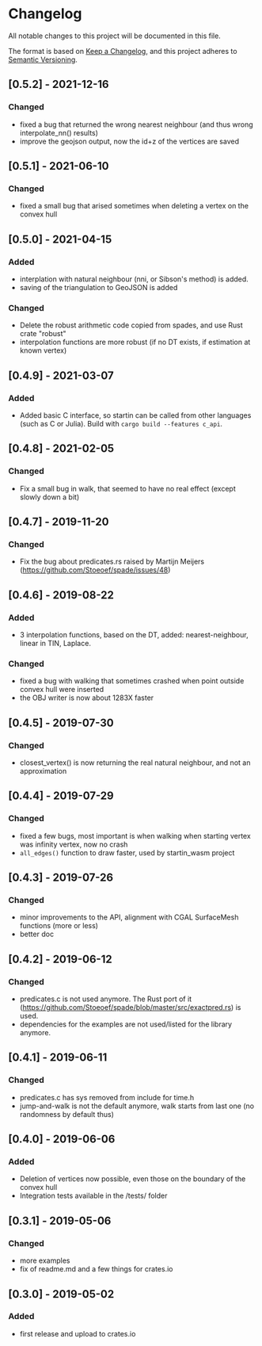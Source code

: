 

# Changelog

All notable changes to this project will be documented in this file.

The format is based on [Keep a Changelog](https://keepachangelog.com/en/1.0.0/),
and this project adheres to [Semantic Versioning](https://semver.org/spec/v2.0.0.html).

## [0.5.2] - 2021-12-16
### Changed
- fixed a bug that returned the wrong nearest neighbour (and thus wrong interpolate_nn() results)
- improve the geojson output, now the id+z of the vertices are saved

## [0.5.1] - 2021-06-10
### Changed
- fixed a small bug that arised sometimes when deleting a vertex on the convex hull

## [0.5.0] - 2021-04-15
### Added
- interplation with natural neighbour (nni, or Sibson's method) is added. 
- saving of the triangulation to GeoJSON is added
### Changed
- Delete the robust arithmetic code copied from spades, and use Rust crate "robust"
- interpolation functions are more robust (if no DT exists, if estimation at known vertex)

## [0.4.9] - 2021-03-07
### Added
- Added basic C interface, so startin can be called from other languages (such as C or Julia). Build with `cargo build --features c_api`.

## [0.4.8] - 2021-02-05 
### Changed
- Fix a small bug in walk, that seemed to have no real effect (except slowly down a bit)

## [0.4.7] - 2019-11-20
### Changed
- Fix the bug about predicates.rs raised by Martijn Meijers (https://github.com/Stoeoef/spade/issues/48)

## [0.4.6] - 2019-08-22
### Added
- 3 interpolation functions, based on the DT, added: nearest-neighbour, linear in TIN, Laplace.
### Changed
- fixed a bug with walking that sometimes crashed when point outside convex hull were inserted
- the OBJ writer is now about 1283X faster


## [0.4.5] - 2019-07-30
### Changed
- closest_vertex() is now returning the real natural neighbour, and not an approximation


## [0.4.4] - 2019-07-29
### Changed
- fixed a few bugs, most important is when walking when starting vertex was infinity vertex, now no crash
- `all_edges()` function to draw faster, used by startin_wasm project


## [0.4.3] - 2019-07-26
### Changed
- minor improvements to the API, alignment with CGAL SurfaceMesh functions (more or less)
- better doc


## [0.4.2] - 2019-06-12
### Changed
- predicates.c is not used anymore. The Rust port of it (https://github.com/Stoeoef/spade/blob/master/src/exactpred.rs) is used.
- dependencies for the examples are not used/listed for the library anymore.


## [0.4.1] - 2019-06-11
### Changed
- predicates.c has sys removed from include for time.h
- jump-and-walk is not the default anymore, walk starts from last one (no randomness by default thus)


## [0.4.0] - 2019-06-06
### Added
- Deletion of vertices now possible, even those on the boundary of the convex hull
- Integration tests available in the /tests/ folder

## [0.3.1] - 2019-05-06
### Changed
- more examples
- fix of readme.md and a few things for crates.io

## [0.3.0] - 2019-05-02
### Added
- first release and upload to crates.io

